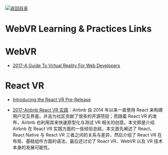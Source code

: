 [![返回目录](https://user-images.githubusercontent.com/5803001/38079637-ff0abcf0-3371-11e8-9b76-ad651620afc7.jpg)](https://github.com/wxyyxc1992/Awesome-Links) 
 
 
 


# WebVR  Learning & Practices Links


# WebVR 

- [2017-A Guide To Virtual Reality For Web Developers](https://parg.co/bDE) 


# React VR

- [Introducing the React VR Pre-Release](https://developer.oculus.com/blog/introducing-the-react-vr-pre-release/)

- [2017-Airbnb React VR 实践](https://parg.co/bFC)：Airbnb 自 2014 年以来一直使用 React 来构建用户交互界面，并且为社区贡献了很多的开源项目；而随着 React VR 的发布，Airbnb 也利用其来快速原型化与测试 VR 相关的创意。本文即是介绍 Airbnb 在 React VR 实践方面的一些经验总结，本文首先阐述了 React、React Native 与 React VR 三者之间的关系与差异，然后介绍了 React VR 在布局、基础组件方面的语法，最后还讨论了 React VR、WebVR 以及 VR 技术本身的发展可能性。
